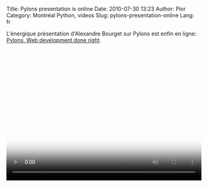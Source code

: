 Title: Pylons presentation is online
Date: 2010-07-30 13:23
Author: Pior
Category: Montréal Python, videos
Slug: pylons-presentation-online
Lang: fr

L'énergique présentation d'Alexandre Bourget sur Pylons est enfin en
ligne: [Pylons, Web development done right][].

  

<video controls poster="http://montrealpython.org/videos/Montreal-Python-11-Alexandre_Bourget-Pylons.jpg" height="345" width="510">  

<source src="http://montrealpython.org/videos/Montreal-Python-11-Alexandre_Bourget-Pylons.ogg" type="video/ogg"></source>  

<source src="http://montrealpython.org/videos/Montreal-Python-11-Alexandre_Bourget-Pylons.mp4" type="video/mp4"></source>  
Your browser doesn't support HTML5. Please use the download link.  
If you use Safari and want to use a libre format, install the Xiph
QuickTime Component at http://www.xiph.org/quicktime  
</video>

<!--:-->

</p>

  [Pylons, Web development done right]: http://montrealpython.org/mp-11/
